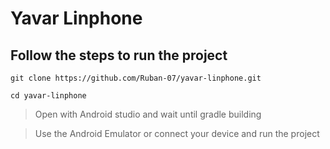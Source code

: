 # Yavar Linphone

## Follow the steps to run the project
```
git clone https://github.com/Ruban-07/yavar-linphone.git
```

```
cd yavar-linphone
```

>Open with Android studio and wait until gradle building

> Use the Android Emulator or connect your device and run the project